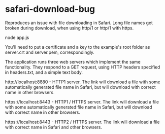 # safari-download-bug
Reproduces an issue with file downloading in Safari. Long file names get broken during download, when using http/1 or http/1 with https.

node app.js

You'll need to put a certificate and a key to the example's root folder as server.crt and server.pem, correspondingly. 

The application runs three web servers which implement the same functionality. They respond to a GET request, using HTTP headers specified in headers.txt, and a simple text body. 

http://localhost:8880 - HTTP1 server. The link will download a file with some automatically generated file name in Safari, but will download with correct name in other browsers.

https://localhost:8443 - HTTP1 / HTTPS server. The link will download a file with some automatically generated file name in Safari, but will download with correct name in other browsers.

https://localhost:8443 - HTTP2 / HTTPS server. The link will download a file with correct name in Safari and other browsers.

